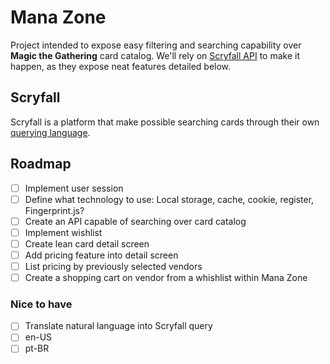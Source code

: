 # Mana Zone
Project intended to expose easy filtering and searching capability over **Magic the Gathering** card catalog.
We'll rely on [Scryfall API](https://scryfall.com/docs/api) to make it happen, as they expose neat features detailed below.

## Scryfall
Scryfall is a platform that make possible searching cards through their own [querying language](https://scryfall.com/docs/syntax).

## Roadmap
- [ ] Implement user session
 - [ ] Define what technology to use: Local storage, cache, cookie, register, Fingerprint.js?
- [ ] Create an API capable of searching over card catalog
- [ ] Implement wishlist
- [ ] Create lean card detail screen
- [ ] Add pricing feature into detail screen
 - [ ] List pricing by previously selected vendors
 - [ ] Create a shopping cart on vendor from a whishlist within Mana Zone

### Nice to have
- [ ] Translate natural language into Scryfall query
 - [ ] en-US
 - [ ] pt-BR
